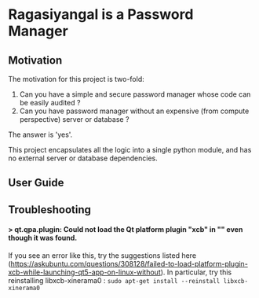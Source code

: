 # Ragasiyangal is a Password Manager


## Motivation
The motivation for this project is two-fold:
1. Can you have a simple and secure password manager whose code can be easily audited ?
2. Can you have password manager without an expensive (from compute perspective) server or database ?

The answer is 'yes'. 

This project encapsulates all the logic into a single python module, and has no external server or database dependencies.

## User Guide


## Troubleshooting

#### > qt.qpa.plugin: Could not load the Qt platform plugin "xcb" in "" even though it was found.

If you see an error like this, try the suggestions listed here (https://askubuntu.com/questions/308128/failed-to-load-platform-plugin-xcb-while-launching-qt5-app-on-linux-without). In particular, try this reinstalling libxcb-xinerama0 :
`
sudo apt-get install --reinstall libxcb-xinerama0
`
